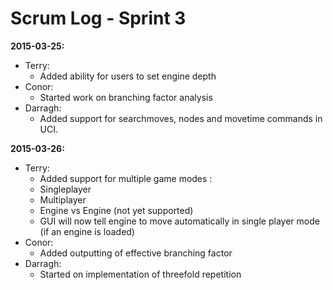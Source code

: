 Scrum Log - Sprint 3
====================

**2015-03-25:**
* Terry:
  * Added ability for users to set engine depth
* Conor:
  * Started work on branching factor analysis
* Darragh:
  * Added support for searchmoves, nodes and movetime commands in UCI.

**2015-03-26:**
* Terry:
  * Added support for multiple game modes : 
   * Singleplayer
   * Multiplayer
   * Engine vs Engine (not yet supported)
  * GUI will now tell engine to move automatically in single player mode (if an engine is loaded)
* Conor:
  * Added outputting of effective branching factor
* Darragh:
  * Started on implementation of threefold repetition
 
